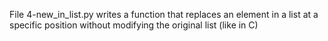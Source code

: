 File 4-new_in_list.py writes a function that replaces an element in a list at a specific position without modifying the original list (like in C)

